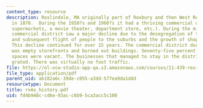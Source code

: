 ```yaml
---
content_type: resource
description: Roslindale, MA originally part of Roxbury and then West Roxbury was established
  in 1870.  During the 1950?s and 1960?s it had a thriving commercial district (2
  supermarkets, a movie theater, department store, etc.). During the mid 1970?s the
  commercial district saw a major decline due to the desegregation of the schools
  and subsequent flight of people to the suburbs and the growth of shopping malls.
  This decline continued for over 15 years. The commercial district during that time
  was empty storefronts and burned out buildings. Seventy-five percent of the commercial
  spaces were vacant. The businesses that managed to stay in the district were completely
  grated. There was virtually no foot traffic.
file: https://ol-ocw-studio-app-qa.s3.amazonaws.com/courses/11-439-revitalizing-urban-main-streets-hyde-jackson-square-roslindale-square-boston-spring-2005/fd4b948ccd6e93acc6b95ca3acc5c100_rvms_history.pdf
file_type: application/pdf
parent_uid: ab182a6c-39de-c055-a3dd-577ea9da1ddd
resourcetype: Document
title: rvms_history.pdf
uid: fd4b948c-cd6e-93ac-c6b9-5ca3acc5c100
---
```

